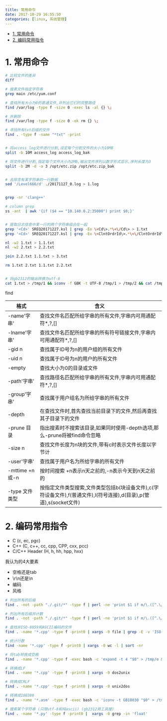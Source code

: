 ```yaml
---
title: 常用命令
date: 2017-10-29 16:55:50
categories: [linux, 系统管理]
---
```


<!-- TOC -->

- [1. 常用命令](#1-常用命令)
- [2. 编码常用指令](#2-编码常用指令)

<!-- /TOC -->



<a id="markdown-1-常用命令" name="1-常用命令"></a>
# 1. 常用命令

```bash
# 比较文件的差异
diff

# 搜素文件指定字符串
grep main /etc/yum.conf

# 查找所有大小为0的普通文件,并列出它们的完整路径
find /var/log -type f -size 0 -exec ls -al {} \;

# 并删除
find /var/log -type f -size 0 -ok rm {} \;

# 寻找所有txt后缀的文件
find . -type f -name "*txt" -print


# 将access_log文件进行分割,设定每个分割文件的大小为10MB
split -b 10M access_log access_log_bak

# 将文件进行分割,指定每个文件大小为2MB,输出文件序列以数字形式显示,序列长度为3
split -b 2M -d -a 3 /opt/etc.zip /opt/etc.zip_bak


# 去除含有某字符串的一行数据
sed '/Level666/d' ./20171127_0.log > 1.log


grep -nr 'clang++'

# column grep
ss -ant  | awk '{if ($4 == "10.140.0.2:35000") print $0;}'


# 提取日志信息中某一行的两个字符串组合在一起
grep '<Cd>' SREQ20171227.ksl | grep -Eo \<Cd\>.*\<\/Cd\> > 1.txt
grep '<Cd>' SREQ20171227.ksl | grep -Eo \<ClntOrdrId\>.*\<\/ClntOrdrId\> > 2.txt

nl -w2 1.txt > 1.1.txt
nl -w2 2.txt > 2.2.txt

join 2.2.txt 1.1.txt > 3.txt

rm 1.txt 2.txt 1.1.txt 2.2.txt


# 将gb2312的输出转换为utf-8
cat 1.txt > /tmp/1 && iconv -f GBK -t UTF-8 /tmp/1 > /tmp/2 && cat /tmp/2

```

find

格式|含义
-|-
-name'字串' | 查找文件名匹配所给字串的所有文件,字串内可用通配符*,?,[]
-lname'字串' | 查找文件名匹配所给字串的所有符号链接文件,字串内可用通配符*,?,[]
-gid n | 查找属于ID号为n的用户组的所有文件
-uid n | 查找属于ID号为n的用户的所有文件
-empty | 查找大小为0的目录或文件
-path'字串' | 查找路径名匹配所给字串的所有文件,字串内可用通配符*,?,[]
-group'字串' | 查找属于用户组名为所给字串的所有文件
-depth | 在查找文件时,首先查找当前目录下的文件,然后再查找其子目录下的文件
-prune 目录 | 指出搜素时不搜索该目录,如果同时使用-depth选项,那么-prune将被find命令忽略
-size n | 查找文件长度为n块的文件,带有c时表示文件长度以字节计
-user'字串'|查找属于用户名为所给字串的所有文件
-mttime +n或-n|按时间搜索 +n表示n天之前的,-n表示今天到n天之前的
-type 文件类型|按指定文件类型搜索,文件类型包括b(块设备文件),c(字符设备文件),f(普通文件),l(符号连接),d(目录),p(管道),s(socket文件)

<a id="markdown-2-编码常用指令" name="2-编码常用指令"></a>
# 2. 编码常用指令

* C                          (c, ec, pgc)
* C++                        (C, c++, cc, cpp, CPP, cxx, pcc)
* C/C++ Header               (H, h, hh, hpp, hxx)

我认为的4大要素
* 空格还是tab
* \r\n还是\n 
* 编码
* 风格

```bash
# 列出所有的后缀
find . -not -path "./.git/*" -type f | perl -ne 'print $1 if m/\.([^.\/]+)$/' | sort -u

# 列出所有后缀并计数
find . -not -path "./.git/*" -type f | perl -ne 'print $1 if m/\.([^.\/]+)$/' | sort | uniq -c | sort

# 查找非ISO-8859和ASCII编码的文件
find . -name '*.cpp' -type f -print0 | xargs -0 file | grep -E -v 'ISO-8859|ASCII'

# 统计行数
find -name '*.cpp' -type f -print0 | xargs -0 wc -l | sort -nr

# 将tab转换成空格
find . -name '*.cpp' -type f -exec bash -c 'expand -t 4 "$0" > /tmp/e && mv /tmp/e "$0"' {} \;

# 转换成LF
find . -name '*.cpp' -type f -print0 | xargs -0 dos2unix

# 转换成CRLF
find . -name '*.cpp' -type f -print0 | xargs -0 unix2dos

# 转换成180380
find . -name '*.asm' -type f -exec bash -c 'iconv -t GB18030 "$0" > /tmp/e && mv /tmp/e "$0"' {} \;

# 搜索某个字符串 (只限utf-8和纯ascii) (gb2312用工具搜)
find . -name '*.py' -type f -print0 |  xargs -0 grep -in 'float'
```
